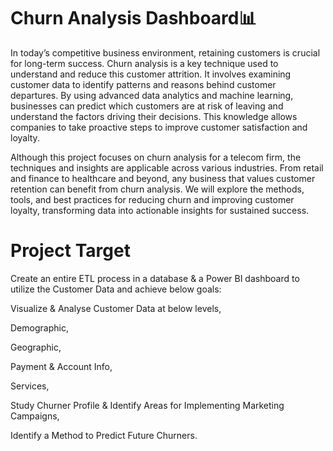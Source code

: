 # Churn Analysis Dashboard📊
In today’s competitive business environment, retaining customers is crucial for long-term success. Churn analysis is a key technique used to understand and reduce this customer attrition. It involves examining customer data to identify patterns and reasons behind customer departures. By using advanced data analytics and machine learning, businesses can predict which customers are at risk of leaving and understand the factors driving their decisions. This knowledge allows companies to take proactive steps to improve customer satisfaction and loyalty.

Although this project focuses on churn analysis for a telecom firm, the techniques and insights are applicable across various industries. From retail and finance to healthcare and beyond, any business that values customer retention can benefit from churn analysis. We will explore the methods, tools, and best practices for reducing churn and improving customer loyalty, transforming data into actionable insights for sustained success.

# Project Target

Create an entire ETL process in a database & a Power BI dashboard to utilize the Customer Data and achieve below goals:

Visualize & Analyse Customer Data at below levels,

Demographic,

Geographic,

Payment & Account Info,

Services,

Study Churner Profile & Identify Areas for Implementing Marketing Campaigns,

Identify a Method to Predict Future Churners.
